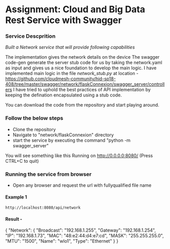# Assignment: Cloud and Big Data Rest Service with Swagger

### Service Descprition

*Built a Network service that will provide following capabilities* 


The implementation gives the network details on the device
The swagger code-gen generate the server stub code for us by taking the 
network.yaml as input and gives us a nice foundation to develop the main logic.
I have implemented main logic in the file *network_stub.py*
at location - https://github.com/cloudmesh-community/hid-sp18-408/tree/master/swagger/network/flaskConnexion/swagger_server/controllers 
I have tried to uphold the best practices of API implementation by keeping 
the defination encapsulated using a stub code.

You can download the code from the repository and start playing around.

### Follow the below steps

* Clone the repository
* Navigate to "network/flaskConnexion" directory 
* start the service by executing the command "python -m swagger_server"

You will see something like this 
Running on http://0.0.0.0:8080/ (Press CTRL+C to quit)


### Running the service from browser

* Open any browser and request the url with fullyqualified file name

#### Example 1
	http://localhost:8080/api/network
#### Result - 

{
  "Network": {
    "Broadcast": "192.168.1.255",
    "Gateway": "192.168.1.254",
    "IP": "192.168.1.73",
    "MAC": "48:e2:44:d4:e7:cd",
    "MASK": "255.255.255.0",
    "MTU": "1500",
    "Name": "wlo1",
    "Type": "Ethernet"
  }
}
